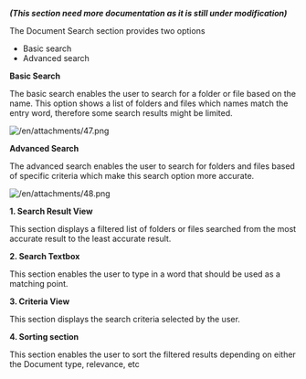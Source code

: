 **_(This section need more documentation as it is still under modification)_**

The Document Search section provides two options
- Basic search
- Advanced search

**Basic Search**

The basic search enables the user to search for a folder or file based on the name.
This option shows a list of folders and files which names match the entry word, therefore some search results might be limited.

![/en/attachments/47.png](/en/attachments/47.png)

**Advanced Search**


The advanced search enables the user to search for folders and files based of specific criteria which make this search option more accurate.

![/en/attachments/48.png](/en/attachments/48.png)

**1. Search Result View**

This section displays a filtered list of folders or files searched from the most accurate result to the least accurate result.

**2. Search Textbox**

This section enables the user to type in a word that should be used as a matching point.

**3. Criteria View**

This section displays the search criteria selected by the user.

**4. Sorting section**

This section enables the user to sort the filtered results depending on either the Document type, relevance, etc
